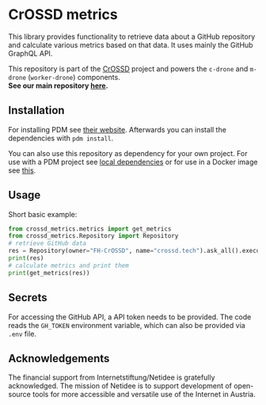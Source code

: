 # CrOSSD metrics

This library provides functionality to retrieve data about a GitHub repository and calculate various metrics based on that data.
It uses mainly the GitHub GraphQL API.

This repository is part of the [CrOSSD](https://health.crossd.tech/about) project and powers the `c-drone` and `m-drone` (`worker-drone`) components.  
**See our main repository [here](https://github.com/FH-CrOSSD/crossd).**

## Installation

For installing PDM see [their website](https://pdm-project.org/en/stable/).
Afterwards you can install the dependencies with `pdm install`.

You can also use this repository as dependency for your own project.
For use with a PDM project see [local dependencies](https://pdm-project.org/latest/usage/dependency/#editable-dependencies)
or for use in a Docker image see [this](https://pdm-project.org/latest/usage/advanced/).

## Usage

Short basic example:

```python
from crossd_metrics.metrics import get_metrics
from crossd_metrics.Repository import Repository
# retrieve GitHub data
res = Repository(owner="FH-CrOSSD", name="crossd.tech").ask_all().execute(rate_limit=True, verbose=True)
print(res)
# calculate metrics and print them
print(get_metrics(res))
```

## Secrets

For accessing the GitHub API, a API token needs to be provided.
The code reads the `GH_TOKEN` environment variable, which can also be provided via `.env` file.

## Acknowledgements

The financial support from Internetstiftung/Netidee is gratefully acknowledged. The mission of Netidee is to support development of open-source tools for more accessible and versatile use of the Internet in Austria.
